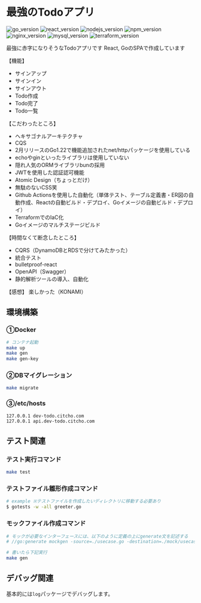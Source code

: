# 最強のTodoアプリ

![go_version](https://img.shields.io/badge/go-1.22.0-blue.svg?logo=go) ![react_version](https://img.shields.io/badge/react-18.0.37-blue?logo=react) ![nodejs_version](https://img.shields.io/badge/node.js-18.16.0-blue.svg?logo=nodedotjs) ![npm_version](https://img.shields.io/badge/npm-9.5.1-blue.svg?logo=npm) ![nginx_version](https://img.shields.io/badge/nginx-1.25-blue.svg?logo=nginx) ![mysql_version](https://img.shields.io/badge/mysql-8.0-blue.svg?logo=mysql) ![terraform_version](https://img.shields.io/badge/terraform-1.7.5-blue.svg?logo=terraform)

最強に赤字になりそうなTodoアプリです
React, GoのSPAで作成しています

【機能】
- サインアップ
- サインイン
- サインアウト
- Todo作成
- Todo完了
- Todo一覧

【こだわったところ】
- ヘキサゴナルアーキテクチャ
- CQS
- 2月リリースのGo1.22で機能追加されたnet/httpパッケージを使用している
- echoやginといったライブラリは使用していない
- 隠れ人気のORMライブラリbunの採用
- JWTを使用した認証認可機能
- Atomic Design（ちょっとだけ）
- 無駄のないCSS笑
- Github Actionsを使用した自動化（単体テスト、テーブル定義書・ER図の自動作成、Reactの自動ビルド・デプロイ、Goイメージの自動ビルド・デプロイ）
- TerraformでのIaC化
- Goイメージのマルチステージビルド

【時間なくて断念したところ】
- CQRS（DynamoDBとRDSで分けてみたかった）
- 統合テスト
- bulletproof-react
- OpenAPI（Swagger）
- 静的解析ツールの導入、自動化

【感想】
楽しかった（KONAMI）

## 環境構築

### ①Docker
```bash
# コンテナ起動
make up
make gen
make gen-key

```

### ②DBマイグレーション
```bash
make migrate
```

### ③/etc/hosts
```
127.0.0.1 dev-todo.citcho.com
127.0.0.1 api.dev-todo.citcho.com
```

## テスト関連

### テスト実行コマンド
```bash
make test
```
### テストファイル雛形作成コマンド
```bash
# example ※テストファイルを作成したいディレクトリに移動する必要あり
$ gotests -w -all greeter.go
```

### モックファイル作成コマンド
```bash
# モックが必要なインターフェースには、以下のように定義の上にgenerate文を記述する
# //go:generate mockgen -source=./usecase.go -destination=./mock/usecase.go

# 書いたら下記実行
make gen
```

## デバッグ関連
基本的には`log`パッケージでデバッグします。
